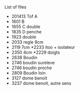 List of files
* 201413 Tof A
* 1601 B
* 1655 C double
* 1835 D penche
* 1923 double
* 2033 regle 9cm
* 2119 7cm
*2233 itoo + isolateur
* 2350 4cm
*2229 doigts
* 2638 Boudin
* 2746 boudin sureleve
* 2746 boudin proche
* 2809 Boudin loin
* 3127 dome benoit
* 3237 dome benoit, autre sens
